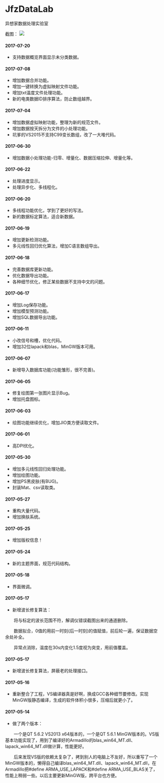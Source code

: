 # JfzDataLab
异想家数据处理实验室

截图：
![](http://blog.jfz.me/1.png)

#### 2017-07-20

* 支持数据概览界面显示未分类数据。

#### 2017-07-08

* 增加数据合并功能。
* 增加一键转换为虚拟映射文件功能。
* 增加txt温度文件处理功能。
* 新的电类数据ID排序算法，防止数组越界。

#### 2017-07-04

* 增加数据虚拟映射功能，整理为新的规范文件。
* 增加数据按天拆分为文件的小处理功能。
* 坑爹的VS2015不支持C99变长数组，改了一大堆代码。

#### 2017-06-30

* 增加数据小处理功能-归零、增量化、数据压缩拉伸、增量化等。

#### 2017-06-22

* 处理进度显示。
* 处理异步化、多线程化。

#### 2017-06-20

* 多线程功能优化，学到了更好的写法。
* 新的数据标定算法，适合新数据。

#### 2017-06-19

* 增加更新检测功能。
* 多元线性回归优化算法，增加C语言数组导出。

#### 2017-06-18

* 完善数据库更新功能。
* 优化数据导出功能。
* 各种细节优化，修正某些数据不支持中文的问题。

#### 2017-06-17

* 增加Log保存功能。
* 增加模型预测功能。
* 增加SQL数据导出功能。

#### 2017-06-11

* 小改信号和槽，优化代码。
* 增加32位lapack和blas，MinGW版本可用。

#### 2017-06-07

* 新增导入数据库功能(功能雏形，很不完善)。

#### 2017-06-05

* 修复绘图第一张图片显示Bug。
* 增加托盘图标。

#### 2017-06-03

* 绘图功能继续优化，增加JIO类方便读取文件。

#### 2017-06-01

* 高DPI优化。

#### 2017-05-30

* 增加多元线性回归处理功能。
* 增加绘图功能。
* 增加PS黑皮肤(有BUG)。
* 封装Mat、csv读取类。

#### 2017-05-27

* 重构大量代码。
* 增加换肤系统。

#### 2017-05-25

* 增加版权信息！

#### 2017-05-24

* 新的主题界面，规范代码结构。

#### 2017-05-18

* 界面微调。

#### 2017-05-17

* 新增波长修复算法：

　　将与标定的波长范围不符，解调仪错误截图出来的通道删除。

　　数据拟合，0值的用前一时刻(后一时刻)的值赋值，前后轮一遍，保证数据空余处补全。

　　异常点消除，温度在30s内变化1.5度视为突变，用前值覆盖。

#### 2017-05-17

* 新增波长修复算法，屏蔽老的处理接口。

#### 2017-05-16

* 重新整合了工程，VS编译器真是好啊，换成GCC各种细节要修改。实现MinGW版静态编译，生成的软件体积小很多，压缩后就更小了。

#### 2017-05-14

* 做了两个版本：

　　一个是QT 5.6.2 VS2013 x64版本的，一个是QT 5.6.1 MinGW版本的。VS版基本功能实现了，用到了编译好的Armadillo的blas_win64_MT.dll、lapack_win64_MT.dll做计算，性能更好。

　　后来发现VS版的依赖太复杂了，拷到别人的电脑上不友好，所以重写了一个MinGW版本的，懒得自己编译blas_win64_MT.dll、lapack_win64_MT.dll，在Armadillo把#define ARMA_USE_LAPACK和#define ARMA_USE_BLAS关了，性能上稍弱一些。以后主要更新MinGW版，跨平台也方便。